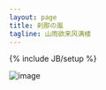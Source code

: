 ```yaml
---
layout: page
title: 刹那の嵐
tagline: 山雨欲来风满楼
---
```

{% include JB/setup %}

![image](/Users/ChangeCheng/changecheng.github.com/media/saber.jpg "Saber/Konada")

 
